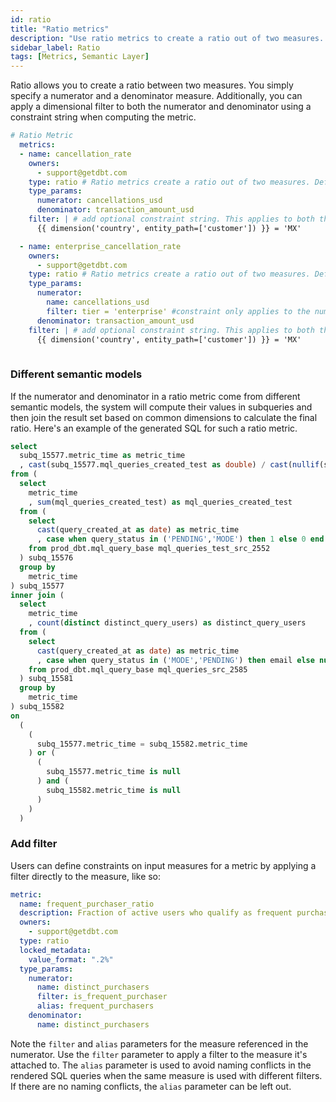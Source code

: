 ```yaml
---
id: ratio
title: "Ratio metrics"
description: "Use ratio metrics to create a ratio out of two measures. "
sidebar_label: Ratio
tags: [Metrics, Semantic Layer]
---
```


Ratio allows you to create a ratio between two measures. You simply specify a numerator and a denominator measure. Additionally, you can apply a dimensional filter to both the numerator and denominator using a constraint string when computing the metric.

```yaml
# Ratio Metric
  metrics:
  - name: cancellation_rate
    owners:
      - support@getdbt.com
    type: ratio # Ratio metrics create a ratio out of two measures. Define the measures from the semantic model as numerator or denominator
    type_params:
      numerator: cancellations_usd
      denominator: transaction_amount_usd
    filter: | # add optional constraint string. This applies to both the numerator and denominator
      {{ dimension('country', entity_path=['customer']) }} = 'MX'

  - name: enterprise_cancellation_rate
    owners:
      - support@getdbt.com
    type: ratio # Ratio metrics create a ratio out of two measures. Define the measures from the semantic model as numerator or denominator
    type_params:
      numerator: 
        name: cancellations_usd
        filter: tier = 'enterprise' #constraint only applies to the numerator
      denominator: transaction_amount_usd 
    filter: | # add optional constraint string. This applies to both the numerator and denominator
      {{ dimension('country', entity_path=['customer']) }} = 'MX'
  
```
### Different semantic models

If the numerator and denominator in a ratio metric come from different semantic models, the system will compute their values in subqueries and then join the result set based on common dimensions to calculate the final ratio. Here's an example of the generated SQL for such a ratio metric.


```SQL
select
  subq_15577.metric_time as metric_time
  , cast(subq_15577.mql_queries_created_test as double) / cast(nullif(subq_15582.distinct_query_users, 0) as double) as mql_queries_per_active_user
from (
  select
    metric_time
    , sum(mql_queries_created_test) as mql_queries_created_test
  from (
    select
      cast(query_created_at as date) as metric_time
      , case when query_status in ('PENDING','MODE') then 1 else 0 end as mql_queries_created_test
    from prod_dbt.mql_query_base mql_queries_test_src_2552 
  ) subq_15576
  group by
    metric_time
) subq_15577
inner join (
  select
    metric_time
    , count(distinct distinct_query_users) as distinct_query_users
  from (
    select
      cast(query_created_at as date) as metric_time
      , case when query_status in ('MODE','PENDING') then email else null end as distinct_query_users
    from prod_dbt.mql_query_base mql_queries_src_2585 
  ) subq_15581
  group by
    metric_time
) subq_15582
on
  (
    (
      subq_15577.metric_time = subq_15582.metric_time
    ) or (
      (
        subq_15577.metric_time is null
      ) and (
        subq_15582.metric_time is null
      )
    )
  )
```

### Add filter

Users can define constraints on input measures for a metric by applying a filter directly to the measure, like so:

```yaml
metric:
  name: frequent_purchaser_ratio
  description: Fraction of active users who qualify as frequent purchasers
  owners:
    - support@getdbt.com
  type: ratio
  locked_metadata:
    value_format: ".2%"
  type_params:
    numerator:
      name: distinct_purchasers
      filter: is_frequent_purchaser
      alias: frequent_purchasers
    denominator:
      name: distinct_purchasers
```

Note the `filter` and `alias` parameters for the measure referenced in the numerator. Use the `filter` parameter to apply a filter to the measure it's attached to. The `alias` parameter is used to avoid naming conflicts in the rendered SQL queries when the same measure is used with different filters. If there are no naming conflicts, the `alias` parameter can be left out.
